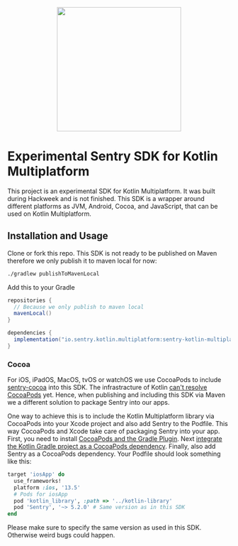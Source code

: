 <p align="center">
    <a href="https://sentry.io" target="_blank" align="center">
        <img src="https://sentry-brand.storage.googleapis.com/sentry-logo-black.png" width="280">
    </a>
<br/>
    <h1>Experimental Sentry SDK for Kotlin Multiplatform</h1>
</p>

This project is an experimental SDK for Kotlin Multiplatform. It was built during Hackweek and is not finished.
This SDK is a wrapper around different platforms as JVM, Android, Cocoa, and JavaScript, that can be used on Kotlin Multiplatform.

## Installation and Usage

Clone or fork this repo. This SDK is not ready to be published on Maven therefore we only publish it to maven local for now:

```sh
./gradlew publishToMavenLocal
```

Add this to your Gradle

```gradle
repositories {
  // Because we only publish to maven local
  mavenLocal()
}

dependencies {
  implementation("io.sentry.kotlin.multiplatform:sentry-kotlin-multiplatform:0.0.1")
}

```

### Cocoa

For iOS, iPadOS, MacOS, tvOS or watchOS we use CocoaPods to include [sentry-cocoa](https://github.com/getsentry/sentry-cocoa) into this SDK.
The infrastracture of Kotlin [can't resolve CocoaPods](https://kotlinlang.org/docs/reference/native/cocoapods.html#current-limitations) yet.
Hence, when publishing and including this SDK via Maven we a different solution to package Sentry into our apps.

One way to achieve this is to include the Kotlin Multiplatform library via CocoaPods into your Xcode project and also add Sentry to the Podfile. This way CocoaPods and Xcode take care of packaging Sentry into your app.
First, you need to install [CocoaPods and the Gradle Plugin](https://github.com/JetBrains/kotlin-native/blob/master/COCOAPODS.md#install-the-cocoapods-dependency-manager-and-plugin).
Next [integrate the Kotlin Gradle project as a CocoaPods dependency](https://github.com/JetBrains/kotlin-native/blob/master/COCOAPODS.md#use-a-kotlin-gradle-project-as-a-cocoapods-dependency).
Finally, also add Sentry as a CocoaPods dependency. Your Podfile should look something like this:

```ruby
target 'iosApp' do
  use_frameworks!
  platform :ios, '13.5'
  # Pods for iosApp
  pod 'kotlin_library', :path => '../kotlin-library'
  pod 'Sentry', '~> 5.2.0' # Same version as in this SDK
end
```

Please make sure to specify the same version as used in this SDK. Otherwise weird bugs could happen.
